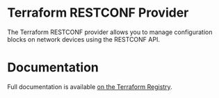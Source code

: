 # Terraform RESTCONF Provider

The Terraform RESTCONF provider allows you to manage configuration blocks on network devices using the RESTCONF API.

# Documentation

Full documentation is available [on the Terraform Registry](https://registry.terraform.io/providers/kwikcode/restconf/latest/docs).
